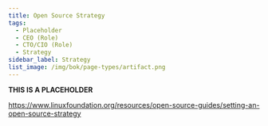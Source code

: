 ```yaml
---
title: Open Source Strategy
tags:
  - Placeholder
  - CEO (Role)
  - CTO/CIO (Role)
  - Strategy
sidebar_label: Strategy
list_image: /img/bok/page-types/artifact.png
---
```


**THIS IS A PLACEHOLDER**

https://www.linuxfoundation.org/resources/open-source-guides/setting-an-open-source-strategy